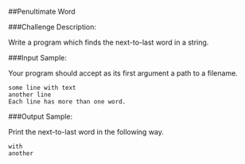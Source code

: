 ##Penultimate Word

###Challenge Description:

Write a program which finds the next-to-last word in a string.

###Input Sample:

Your program should accept as its first argument a path to a filename.
```
some line with text
another line
Each line has more than one word.
```

###Output Sample:

Print the next-to-last word in the following way.
```
with
another
```
